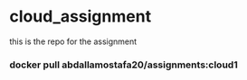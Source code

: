 # cloud_assignment
this is the repo for the assignment


<h3>docker pull abdallamostafa20/assignments:cloud1</h3>
